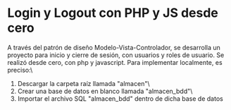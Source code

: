 # Login y Logout con PHP y JS desde cero
A través del patrón de diseño Modelo-Vista-Controlador, se desarrolla un proyecto para inicio y cierre de sesión, con usuarios y roles de usuario. Se realizó desde cero, con php y javascript.
Para implementar localmente, es preciso:\
1. Descargar la carpeta raíz llamada "almacen"\
2. Crear una base de datos en blanco llamada "almacen_bdd"\
3. Importar el archivo SQL "almacen_bdd" dentro de dicha base de datos
